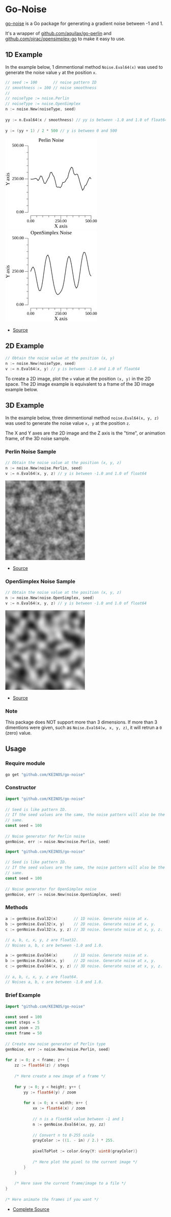 # Go-Noise

[go-noise](https://github.com/KEINOS/go-noise) is a Go package for generating a gradient noise between -1 and 1.

It's a wrapper of [github.com/aquilax/go-perlin](https://github.com/aquilax/go-perlin) and [github.com/ojrac/opensimplex-go](https://github.com/ojrac/opensimplex-go) to make it easy to use.

## 1D Example

In the example below, 1 dimmentional method `Noise.Eval64(x)` was used to generate the noise value `y` at the position `x`.

```go
// seed := 100       // noise pattern ID
// smoothness := 100 // noise smoothness
//
// noiseType := noise.Perlin
// noiseType := noise.OpenSimplex
n := noise.New(noiseType, seed)

yy := n.Eval64(x / smoothness) // yy is between -1.0 and 1.0 of float64

y := (yy + 1) / 2 * 500 // y is between 0 and 500
```

![](./_example/2d/2d_perlin.png)
![](./_example/2d/2d_opensimplex.png)

- [Source](./_example/2d)

## 2D Example

```go
// Obtain the noise value at the position (x, y)
n := noise.New(noiseType, seed)
v := n.Eval64(x, y) // y is between -1.0 and 1.0 of float64
```

To create a 2D image, plot the `v` value at the position `(x, y)` in the 2D space. The 2D image example is equivalent to a frame of the 3D image example below.

## 3D Example

In the example below, three dimmentional method `noise.Eval64(x, y, z)` was used to generate the noise value `x, y` at the position `z`.

The X and Y axes are the 2D image and the Z axis is the "time", or animation frame, of the 3D noise sample.

### Perlin Noise Sample

```go
// Obtain the noise value at the position (x, y, z)
n := noise.New(noise.Perlin, seed)
v := n.Eval64(x, y, z) // y is between -1.0 and 1.0 of float64
```

![](./_example/3d/animation_perlin.gif)

- [Source](./_example/3d)

### OpenSimplex Noise Sample

```go
// Obtain the noise value at the position (x, y, z)
n := noise.New(noise.OpenSimplex, seed)
v := n.Eval64(x, y, z) // y is between -1.0 and 1.0 of float64
```

![](./_example/3d/animation_opensimplex.gif)

- [Source](./_example/3d)

### Note

This package does NOT support more than 3 dimensions. If more than 3 dimentions were given, such as `Noise.Eval64(w, x, y, z)`, it will retrun a `0` (zero) value.

## Usage

### Require module

```bash
go get "github.com/KEINOS/go-noise"
```

### Constructor

```go
import "github.com/KEINOS/go-noise"

// Seed is like pattern ID.
// If the seed values are the same, the noise pattern will also be the
// same.
const seed = 100

// Noise generator for Perlin noise
genNoise, err := noise.New(noise.Perlin, seed)
```
```go
import "github.com/KEINOS/go-noise"

// Seed is like pattern ID.
// If the seed values are the same, the noise pattern will also be the
// same.
const seed = 100

// Noise generator for OpenSimplex noise
genNoise, err := noise.New(noise.OpenSimplex, seed)
```

### Methods

```go
a := genNoise.Eval32(x)       // 1D noise. Generate noise at x.
b := genNoise.Eval32(x, y)    // 2D noise. Generate noise at x, y.
c := genNoise.Eval32(x, y, z) // 3D noise. Generate noise at x, y, z.

// a, b, c, x, y, z are float32.
// Noises a, b, c are between -1.0 and 1.0.
```
```go
a := genNoise.Eval64(x)       // 1D noise. Generate noise at x.
b := genNoise.Eval64(x, y)    // 2D noise. Generate noise at x, y.
c := genNoise.Eval64(x, y, z) // 3D noise. Generate noise at x, y, z.

// a, b, c, x, y, z are float64.
// Noises a, b, c are between -1.0 and 1.0.
```

### Brief Example

```go
import "github.com/KEINOS/go-noise"

const seed = 100
const steps = 5
const zoom = 25
const frame = 50

// Create new noise generator of Perlin type
genNoise, err := noise.New(noise.Perlin, seed)

for z := 0; z < frame; z++ {
    zz := float64(z) / steps

    /* Here create a new image of a frame */

    for y := 0; y < height; y++ {
        yy := float64(y) / zoom

        for x := 0; x < width; x++ {
            xx := float64(x) / zoom

            // n is a float64 value between -1 and 1
            n := genNoise.Eval64(xx, yy, zz)

            // Convert n to 0-255 scale
            grayColor := ((1. - in) / 2.) * 255.

            pixelToPlot := color.Gray{Y: uint8(grayColor)}

            /* Here plot the pixel to the current image */
        }
    }

    /* Here save the current frame/image to a file */
}

/* Here animate the frames if you want */
```

- [Complete Source](./_example/3d)
